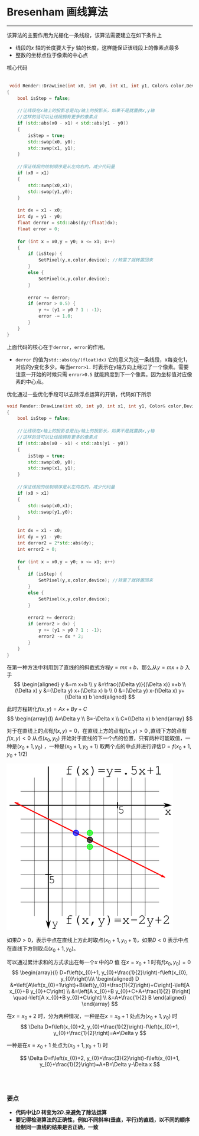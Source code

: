 # Bresenham 画线算法
-------------

该算法的主要作用为光栅化一条线段，该算法需要建立在如下条件上
- 线段的$x$ 轴的长度要大于$y$ 轴的长度，这样能保证该线段上的像素点最多
- 整数的坐标点位于像素的中心点


核心代码

```c++

 void Render::DrawLine(int x0, int y0, int x1, int y1, Color& color,Device&device)
{
	bool isStep = false;

    //让线段在x轴上的投影总是比y轴上的投影长，如果不是就置换x,y轴
    //这样的话可以让线段拥有更多的像素点
	if (std::abs(x0 - x1) < std::abs(y1 - y0))
	{
		isStep = true;
		std::swap(x0, y0);
		std::swap(x1, y1);
	}

    //保证线段的绘制顺序是从左向右的，减少代码量
	if (x0 > x1)
	{
		std::swap(x0,x1);
		std::swap(y1,y0);
	}

	int dx = x1 - x0;
	int dy = y1 - y0;
	float derror = std::abs(dy/(float)dx);
	float error = 0;

	for (int x = x0,y = y0; x <= x1; x++)
	{
		if (isStep) {
			SetPixel(y,x,color,device); //转置了就转置回来
		}
		else {
			SetPixel(x,y,color,device);
		}

		error += derror;
		if (error > 0.5) {
			y += (y1 > y0 ? 1 : -1);
			error -= 1.0;
		}
	}
}

```


上面代码的核心在于`derror`，`error`的作用。
- `derror` 的值为`std::abs(dy/(float)dx)` 它的意义为这一条线段，x每变化1，对应的y变化多少。每当`error>1.` 时表示在y轴方向上经过了一个像素。需要注意一开始的时候只需 `error>0.5` 就能跨度到下一个像素。因为坐标值对应像素的中心点。 



优化通过一些优化手段可以去除浮点运算的开销，代码如下所示

```c++
void Render::DrawLine(int x0, int y0, int x1, int y1, Color& color,Device&device)
{
	bool isStep = false;

    //让线段在x轴上的投影总是比y轴上的投影长，如果不是就置换x,y轴
    //这样的话可以让线段拥有更多的像素点
	if (std::abs(x0 - x1) < std::abs(y1 - y0))
	{
		isStep = true;
		std::swap(x0, y0);
		std::swap(x1, y1);
	}

    //保证线段的绘制顺序是从左向右的，减少代码量
	if (x0 > x1)
	{
		std::swap(x0,x1);
		std::swap(y1,y0);
	}

	int dx = x1 - x0;
	int dy = y1 - y0;
	int derror2 = 2*std::abs(dy);
	int error2 = 0;

	for (int x = x0,y = y0; x <= x1; x++)
	{
		if (isStep) {
			SetPixel(y,x,color,device); //转置了就转置回来
		}
		else {
			SetPixel(x,y,color,device);
		}

		error2 += derror2;
		if (error2 > dx) {
			y += (y1 > y0 ? 1 : -1);
			error2 -= dx * 2;
		}
	}
}


```

在第一种方法中利用到了直线的的斜截式方程$y = mx+b$，那么从$y = mx+b$ 入手
$$
\begin{aligned}
y &=m x+b \\
y &=\frac{(\Delta y)}{(\Delta x)} x+b \\
(\Delta x) y &=(\Delta y) x+(\Delta x) b \\
0 &=(\Delta y) x-(\Delta x) y+(\Delta x) b
\end{aligned}
$$

此时方程转化$f(x,y) = Ax+By+C$
$$
\begin{array}{l}
A=\Delta y \\
B=-\Delta x \\
C=(\Delta x) b
\end{array}
$$


对于在直线上的点有$f(x,y) = 0$，在直线上方的点有$f(x,y)>0$ ,直线下方的点有$f(x,y)<0$ 从点$(x_0,y_0)$ 开始对于直线的下一个点的位置，只有两种可能取值，一种是$(x_0+1,y_0)$ ，一种是$(x_0+1,y_0+1)$ 取两个点的中点并进行评估$D = f(x_0+1,y_0+1/2)$

![](pic/450px-Line_1.5x+1_--_candidates.svg.png)

如果$D>0$，表示中点在直线上方此时取点$(x_0+1,y_0+1)$，如果$D<0$ 表示中点在直线下方则取点$(x_0+1,y_0)$。

可以通过累计求和的方式求出在每一个$x$ 中的$D$ 值
在$x = x_0+1$ 时有$f\left(x_{0}, y_{0}\right) = 0$
$$
\begin{array}{l}
D=f\left(x_{0}+1, y_{0}+\frac{1}{2}\right)-f\left(x_{0}, y_{0}\right)\\\\
\begin{aligned}
D &=\left[A\left(x_{0}+1\right)+B\left(y_{0}+\frac{1}{2}\right)+C\right]-\left[A x_{0}+B y_{0}+C\right] \\
&=\left[A x_{0}+B y_{0}+C+A+\frac{1}{2} B\right] \quad-\left[A x_{0}+B y_{0}+C\right] \\
&=A+\frac{1}{2} B
\end{aligned}
\end{array}
$$


在$x = x_0+2$ 时，分为两种情况，一种是在$x = x_0+1$ 处点为$\left(x_{0}+1, y_{0}\right)$ 时
$$
\Delta D=f\left(x_{0}+2, y_{0}+\frac{1}{2}\right)-f\left(x_{0}+1, y_{0}+\frac{1}{2}\right)=A=\Delta y
$$

一种是在$x = x_0+1$ 处点为$\left(x_{0}+1, y_{0}+1\right)$ 时

$$
\Delta D=f\left(x_{0}+2, y_{0}+\frac{3}{2}\right)-f\left(x_{0}+1, y_{0}+\frac{1}{2}\right)=A+B=\Delta y-\Delta x
$$

<br></br>

### 要点
- **代码中让$D$ 转变为$2D$.来避免了除法运算**
- **要记得检测算法的正确性，例如不同斜率(垂直，平行)的直线，以不同的顺序绘制同一直线的结果是否正确，一致**

